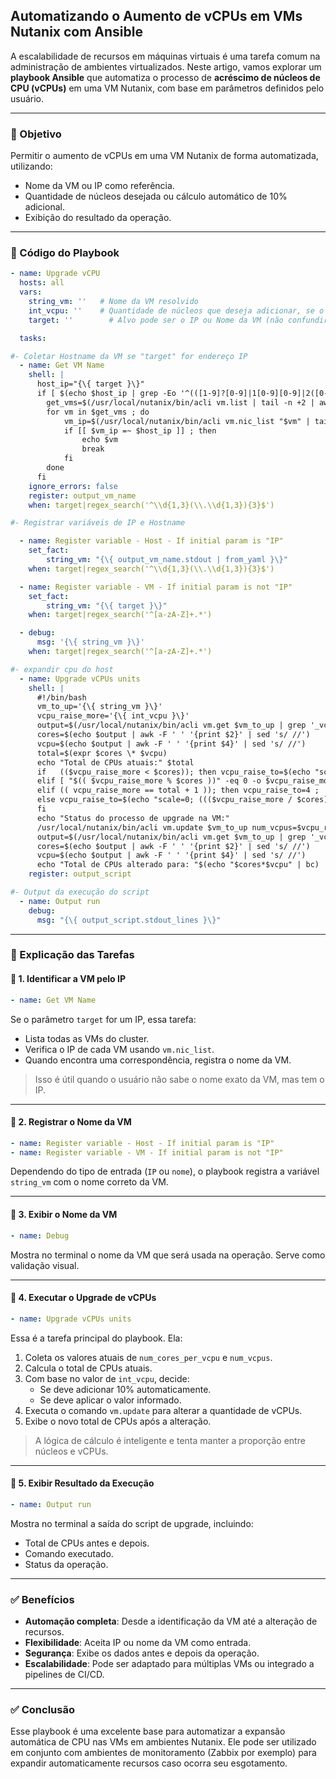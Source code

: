 ## Automatizando o Aumento de vCPUs em VMs Nutanix com Ansible

A escalabilidade de recursos em máquinas virtuais é uma tarefa comum na administração de ambientes virtualizados. Neste artigo, vamos explorar um **playbook Ansible** que automatiza o processo de **acréscimo de núcleos de CPU (vCPUs)** em uma VM Nutanix, com base em parâmetros definidos pelo usuário.

***

### 🎯 Objetivo

Permitir o aumento de vCPUs em uma VM Nutanix de forma automatizada, utilizando:

*   Nome da VM ou IP como referência.
*   Quantidade de núcleos desejada ou cálculo automático de 10% adicional.
*   Exibição do resultado da operação.

***

### 📄 Código do Playbook

```yaml
- name: Upgrade vCPU
  hosts: all
  vars:
    string_vm: ''   # Nome da VM resolvido
    int_vcpu: ''    # Quantidade de núcleos que deseja adicionar, se o campo estiver vazio vai adicionar 10%
    target: ''		  # Alvo pode ser o IP ou Nome da VM (não confundir com hostname do sistema)

  tasks:

#- Coletar Hostname da VM se "target" for endereço IP
  - name: Get VM Name
    shell: |
      host_ip="{\{ target }\}"
      if [ $(echo $host_ip | grep -Eo '^(([1-9]?[0-9]|1[0-9][0-9]|2([0-4][0-9]|5[0-5]))\.){3}([1-9]?[0-9]|1[0-9][0-9]|2([0-4][0-9]|5[0-5]))$') != 1 ] ; then
        get_vms=$(/usr/local/nutanix/bin/acli vm.list | tail -n +2 | awk -F ' ' '{print $1"\n"}' | grep -v 'NTNX\|ntnx' | sed 's/$/\n/g')   # Obs.: Filtro do "grep" para desconsiderar as VMs de gerenciamento do cluster, customize se precisar acrescentar outras VMs
        for vm in $get_vms ; do
            vm_ip=$(/usr/local/nutanix/bin/acli vm.nic_list "$vm" | tail -n +2 | awk -F ' ' '{print $3}')
            if [[ $vm_ip =~ $host_ip ]] ; then
                echo $vm
                break
            fi
        done
      fi
    ignore_errors: false
    register: output_vm_name
    when: target|regex_search('^\\d{1,3}(\\.\\d{1,3}){3}$')

#- Registrar variáveis de IP e Hostname

  - name: Register variable - Host - If initial param is "IP"
    set_fact:
        string_vm: "{\{ output_vm_name.stdout | from_yaml }\}"
    when: target|regex_search('^\\d{1,3}(\\.\\d{1,3}){3}$')

  - name: Register variable - VM - If initial param is not "IP"
    set_fact:
        string_vm: "{\{ target }\}"
    when: target|regex_search('^[a-zA-Z]+.*')

  - debug:
      msg: '{\{ string_vm }\}'
    when: target|regex_search('^[a-zA-Z]+.*')

#- expandir cpu do host
  - name: Upgrade vCPUs units
    shell: |
      #!/bin/bash
      vm_to_up='{\{ string_vm }\}'
      vcpu_raise_more='{\{ int_vcpu }\}'
      output=$(/usr/local/nutanix/bin/acli vm.get $vm_to_up | grep '_vcpu')
      cores=$(echo $output | awk -F ' ' '{print $2}' | sed 's/ //')
      vcpu=$(echo $output | awk -F ' ' '{print $4}' | sed 's/ //')
      total=$(expr $cores \* $vcpu)
      echo "Total de CPUs atuais:" $total
      if   (($vcpu_raise_more < $cores)); then vcpu_raise_to=$(echo "scale=0; ($vcpu + 1)" | bc -l) ;
      elif [ "$(( $vcpu_raise_more % $cores ))" -eq 0 -o $vcpu_raise_more -lt $total ]; then vcpu_raise_to=$(echo "scale=0; ($vcpu_raise_more / $cores)+$vcpu" | bc -l) ;
      elif (( vcpu_raise_more == total + 1 )); then vcpu_raise_to=4 ;
      else vcpu_raise_to=$(echo "scale=0; ((($vcpu_raise_more / $cores)+($vcpu / $cores))*$cores)" | bc -l) ;
      fi
      echo "Status do processo de upgrade na VM:"
      /usr/local/nutanix/bin/acli vm.update $vm_to_up num_vcpus=$vcpu_raise_to
      output=$(/usr/local/nutanix/bin/acli vm.get $vm_to_up | grep '_vcpu')
      cores=$(echo $output | awk -F ' ' '{print $2}' | sed 's/ //')
      vcpu=$(echo $output | awk -F ' ' '{print $4}' | sed 's/ //')
      echo "Total de CPUs alterado para: "$(echo "$cores*$vcpu" | bc)
    register: output_script

#- Output da execução do script
  - name: Output run
    debug:
      msg: "{\{ output_script.stdout_lines }\}"

```

***

### 🧩 Explicação das Tarefas

#### 🔹 1. **Identificar a VM pelo IP**

```yaml
- name: Get VM Name
```

Se o parâmetro `target` for um IP, essa tarefa:

*   Lista todas as VMs do cluster.
*   Verifica o IP de cada VM usando `vm.nic_list`.
*   Quando encontra uma correspondência, registra o nome da VM.

> Isso é útil quando o usuário não sabe o nome exato da VM, mas tem o IP.

***

#### 🔹 2. **Registrar o Nome da VM**

```yaml
- name: Register variable - Host - If initial param is "IP"
- name: Register variable - VM - If initial param is not "IP"
```

Dependendo do tipo de entrada (`IP` ou `nome`), o playbook registra a variável `string_vm` com o nome correto da VM.

***

#### 🔹 3. **Exibir o Nome da VM**

```yaml
- name: Debug
```

Mostra no terminal o nome da VM que será usada na operação. Serve como validação visual.

***

#### 🔹 4. **Executar o Upgrade de vCPUs**

```yaml
- name: Upgrade vCPUs units
```

Essa é a tarefa principal do playbook. Ela:

1.  Coleta os valores atuais de `num_cores_per_vcpu` e `num_vcpus`.
2.  Calcula o total de CPUs atuais.
3.  Com base no valor de `int_vcpu`, decide:
    *   Se deve adicionar 10% automaticamente.
    *   Se deve aplicar o valor informado.
4.  Executa o comando `vm.update` para alterar a quantidade de vCPUs.
5.  Exibe o novo total de CPUs após a alteração.

> A lógica de cálculo é inteligente e tenta manter a proporção entre núcleos e vCPUs.

***

#### 🔹 5. **Exibir Resultado da Execução**

```yaml
- name: Output run
```

Mostra no terminal a saída do script de upgrade, incluindo:

*   Total de CPUs antes e depois.
*   Comando executado.
*   Status da operação.

***

### ✅ Benefícios

*   **Automação completa**: Desde a identificação da VM até a alteração de recursos.
*   **Flexibilidade**: Aceita IP ou nome da VM como entrada.
*   **Segurança**: Exibe os dados antes e depois da operação.
*   **Escalabilidade**: Pode ser adaptado para múltiplas VMs ou integrado a pipelines de CI/CD.

***

### ✅ Conclusão

Esse playbook é uma excelente base para automatizar a expansão automática de CPU nas VMs em ambientes Nutanix. Ele pode ser utilizado em conjunto com ambientes de monitoramento (Zabbix por exemplo) para expandir automaticamente recursos caso ocorra seu esgotamento.
